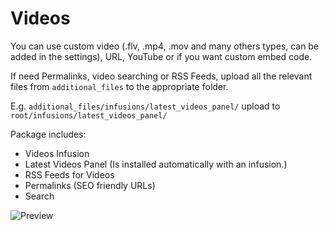 # Videos

You can use custom video (.flv, .mp4, .mov and many others types, can be added in the settings), URL, YouTube or if you want custom embed code.

If need Permalinks, video searching or RSS Feeds, upload all the relevant files from `additional_files` to the appropriate folder.

E.g. `additional_files/infusions/latest_videos_panel/` upload to `root/infusions/latest_videos_panel/`

Package includes:
- Videos Infusion
- Latest Videos Panel (Is installed automatically with an infusion.)
- RSS Feeds for Videos
- Permalinks (SEO friendly URLs)
- Search

![Preview](https://raw.githubusercontent.com/RobiNN1/PHP-Fusion-Infusions/master/infusions/videos/preview.png)
